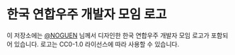 한국 연합우주 개발자 모임 로고
==============================

이 저장소에는 [@NOGUEN] 님께서 디자인한 한국 연합우주 개발자 모임 로고가
포함되어 있습니다. 로고는 CC0-1.0 라이선스에 따라 사용할 수 있습니다.

[@NOGUEN]: https://github.com/NOGUEN

